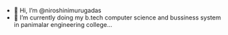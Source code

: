 - 👋 Hi, I’m @niroshinimurugadas
- 🌱 I’m currently doing my b.tech computer science and bussiness system in panimalar engineering college...

